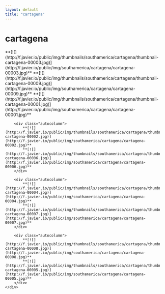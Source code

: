 ```yaml
---
layout: default
title: "cartagena"
---
```


<h1 class="page" style="padding-left:0%;">cartagena</h1>
<div class="page">
    <div class="autowide">
        <div class="autocolumn">
            **[![](http://f.javier.io/public/img/thumbnails/southamerica/cartagena/thumbnail-cartagena-00003.jpg)](http://f.javier.io/public/img/southamerica/cartagena/cartagena-00003.jpg)**
            **[![](http://f.javier.io/public/img/thumbnails/southamerica/cartagena/thumbnail-cartagena-00009.jpg)](http://f.javier.io/public/img/southamerica/cartagena/cartagena-00009.jpg)**
            **[![](http://f.javier.io/public/img/thumbnails/southamerica/cartagena/thumbnail-cartagena-00001.jpg)](http://f.javier.io/public/img/southamerica/cartagena/cartagena-00001.jpg)**
        </div>

        <div class="autocolumn">
            **[![](http://f.javier.io/public/img/thumbnails/southamerica/cartagena/thumbnail-cartagena-00002.jpg)](http://f.javier.io/public/img/southamerica/cartagena/cartagena-00002.jpg)**
            **[![](http://f.javier.io/public/img/thumbnails/southamerica/cartagena/thumbnail-cartagena-00006.jpg)](http://f.javier.io/public/img/southamerica/cartagena/cartagena-00006.jpg)**
        </div>

        <div class="autocolumn">
            **[![](http://f.javier.io/public/img/thumbnails/southamerica/cartagena/thumbnail-cartagena-00004.jpg)](http://f.javier.io/public/img/southamerica/cartagena/cartagena-00004.jpg)**
            **[![](http://f.javier.io/public/img/thumbnails/southamerica/cartagena/thumbnail-cartagena-00007.jpg)](http://f.javier.io/public/img/southamerica/cartagena/cartagena-00007.jpg)**
        </div>

        <div class="autocolumn">
            **[![](http://f.javier.io/public/img/thumbnails/southamerica/cartagena/thumbnail-cartagena-00008.jpg)](http://f.javier.io/public/img/southamerica/cartagena/cartagena-00008.jpg)**
            **[![](http://f.javier.io/public/img/thumbnails/southamerica/cartagena/thumbnail-cartagena-00005.jpg)](http://f.javier.io/public/img/southamerica/cartagena/cartagena-00005.jpg)**
        </div>
    </div>
</div>
